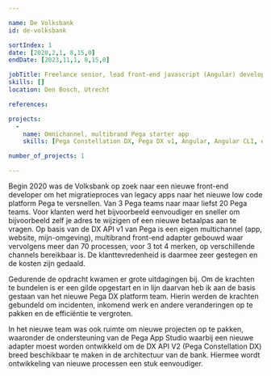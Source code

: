 ```yaml
---

name: De Volksbank
id: de-volksbank

sortIndex: 1
date: [2020,2,1, 8,15,0]
endDate: [2023,11,1, 8,15,0]

jobTitle: Freelance senior, lead front-end javascript (Angular) developer
skills: []
location: Den Bosch, Utrecht

references:

projects:
  -
    name: Omnichannel, multibrand Pega starter app
    skills: [Pega Constellation DX, Pega DX v1, Angular, Angular CLI, e2e (Webdriver.io), Unit tests, DX API, Microservices, Design systems]

number_of_projects: 1

---
```


Begin 2020 was de Volksbank op zoek naar een nieuwe front-end developer om het migratieproces van legacy apps naar het nieuwe low code platform Pega te versnellen. Van 3 Pega teams naar maar liefst 20 Pega teams. Voor klanten werd het bijvoorbeeld eenvoudiger en sneller om bijvoorbeeld zelf je adres te wijzigen of een nieuwe betaalpas aan te vragen. Op basis van de DX API v1 van Pega is een eigen multichannel (app, website, mijn-omgeving), multibrand front-end adapter gebouwd waar vervolgens meer dan 70 processen, voor 3 tot 4 merken, op verschillende channels bereikbaar is. De klanttevredenheid is daarmee zeer gestegen en de kosten zijn gedaald.

Gedurende de opdracht kwamen er grote uitdagingen bij. Om de krachten te bundelen is er een gilde opgestart en in lijn daarvan heb ik aan de basis gestaan van het nieuwe Pega DX platform team. Hierin werden de krachten gebundeld om incidenten, inkomend werk en andere veranderingen op te pakken en de efficiëntie te vergroten.

In het nieuwe team was ook ruimte om nieuwe projecten op te pakken, waaronder de ondersteuning van de Pega App Studio waarbij een nieuwe adapter moest worden ontwikkeld om de DX API V2 (Pega Constellation DX) breed beschikbaar te maken in de architectuur van de bank. Hiermee wordt ontwikkeling van nieuwe processen een stuk eenvoudiger.
